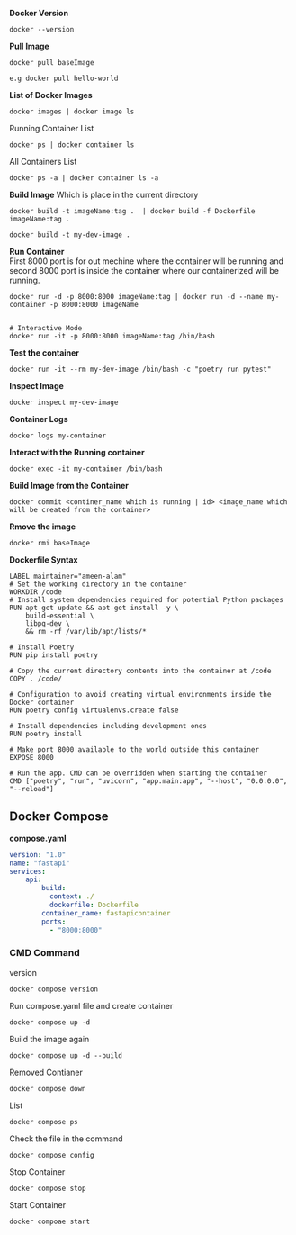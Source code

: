 **Docker Version**
```
docker --version
```

**Pull Image**
```
docker pull baseImage
```
```
e.g docker pull hello-world
```

**List of Docker Images**
```
docker images | docker image ls
```

Running Container List
```
docker ps | docker container ls
```

All Containers List
```
docker ps -a | docker container ls -a
```

**Build Image** Which is place in the current directory
```
docker build -t imageName:tag .  | docker build -f Dockerfile imageName:tag .
``` 
```
docker build -t my-dev-image .
```

**Run Container** <br>
First 8000 port is for out mechine where the container will be running and second 8000 port is inside the container where our containerized will  be running.
```
docker run -d -p 8000:8000 imageName:tag | docker run -d --name my-container -p 8000:8000 imageName


# Interactive Mode
docker run -it -p 8000:8000 imageName:tag /bin/bash
```
 
     
**Test the container**
```
docker run -it --rm my-dev-image /bin/bash -c "poetry run pytest"
```



**Inspect Image**
```
docker inspect my-dev-image
```


**Container Logs**
```
docker logs my-container
```


**Interact with the Running container**
```
docker exec -it my-container /bin/bash
```

**Build Image from the Container**
```
docker commit <continer_name which is running | id> <image_name which will be created from the container>
```



**Rmove the image**
```
docker rmi baseImage
```



**Dockerfile Syntax**
```
LABEL maintainer="ameen-alam"
# Set the working directory in the container
WORKDIR /code
# Install system dependencies required for potential Python packages
RUN apt-get update && apt-get install -y \
    build-essential \
    libpq-dev \
    && rm -rf /var/lib/apt/lists/*

# Install Poetry
RUN pip install poetry

# Copy the current directory contents into the container at /code
COPY . /code/

# Configuration to avoid creating virtual environments inside the Docker container
RUN poetry config virtualenvs.create false

# Install dependencies including development ones
RUN poetry install

# Make port 8000 available to the world outside this container
EXPOSE 8000

# Run the app. CMD can be overridden when starting the container
CMD ["poetry", "run", "uvicorn", "app.main:app", "--host", "0.0.0.0", "--reload"]

```


## Docker Compose

**compose.yaml**

```yaml
version: "1.0"
name: "fastapi"
services:
    api:
        build: 
          context: ./
          dockerfile: Dockerfile
        container_name: fastapicontainer
        ports:
          - "8000:8000" 

```

### CMD Command

version
```
docker compose version 
```

Run compose.yaml file and create container
```
docker compose up -d
```

Build the image again
```
docker compose up -d --build
```


Removed Contianer
```
docker compose down
```

List
```
docker compose ps
```

Check the file in the command
```
docker compose config
```

Stop Container
```
docker compose stop
```

Start Container
```
docker compoae start
```

